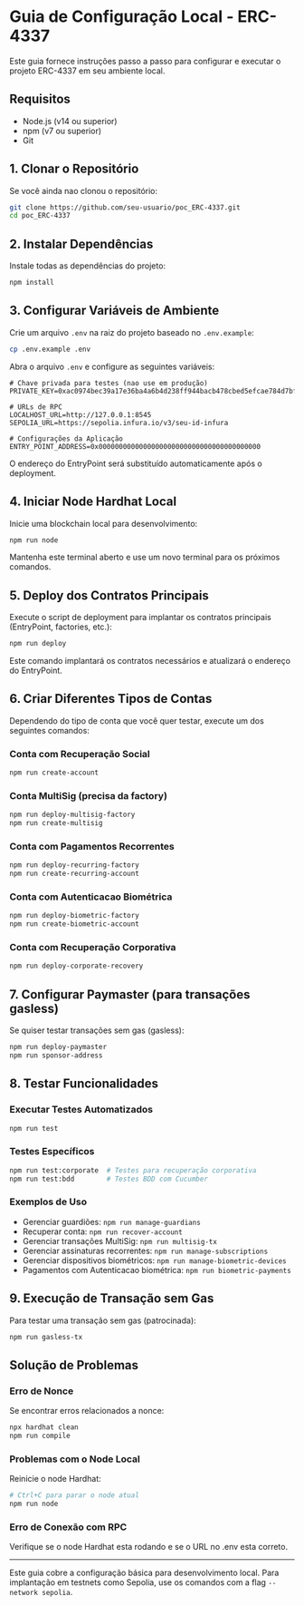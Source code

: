 # Guia de Configuração Local - ERC-4337

Este guia fornece instruções passo a passo para configurar e executar o projeto ERC-4337 em seu ambiente local.

## Requisitos

- Node.js (v14 ou superior)
- npm (v7 ou superior)
- Git

## 1. Clonar o Repositório

Se você ainda nao clonou o repositório:

```bash
git clone https://github.com/seu-usuario/poc_ERC-4337.git
cd poc_ERC-4337
```

## 2. Instalar Dependências

Instale todas as dependências do projeto:

```bash
npm install
```

## 3. Configurar Variáveis de Ambiente

Crie um arquivo `.env` na raiz do projeto baseado no `.env.example`:

```bash
cp .env.example .env
```

Abra o arquivo `.env` e configure as seguintes variáveis:

```
# Chave privada para testes (nao use em produção)
PRIVATE_KEY=0xac0974bec39a17e36ba4a6b4d238ff944bacb478cbed5efcae784d7bf4f2ff80

# URLs de RPC
LOCALHOST_URL=http://127.0.0.1:8545
SEPOLIA_URL=https://sepolia.infura.io/v3/seu-id-infura

# Configurações da Aplicação
ENTRY_POINT_ADDRESS=0x0000000000000000000000000000000000000000
```

O endereço do EntryPoint será substituído automaticamente após o deployment.

## 4. Iniciar Node Hardhat Local

Inicie uma blockchain local para desenvolvimento:

```bash
npm run node
```

Mantenha este terminal aberto e use um novo terminal para os próximos comandos.

## 5. Deploy dos Contratos Principais

Execute o script de deployment para implantar os contratos principais (EntryPoint, factories, etc.):

```bash
npm run deploy
```

Este comando implantará os contratos necessários e atualizará o endereço do EntryPoint.

## 6. Criar Diferentes Tipos de Contas

Dependendo do tipo de conta que você quer testar, execute um dos seguintes comandos:

### Conta com Recuperação Social
```bash
npm run create-account
```

### Conta MultiSig (precisa da factory)
```bash
npm run deploy-multisig-factory
npm run create-multisig
```

### Conta com Pagamentos Recorrentes
```bash
npm run deploy-recurring-factory
npm run create-recurring-account
```

### Conta com Autenticacao Biométrica
```bash
npm run deploy-biometric-factory
npm run create-biometric-account
```

### Conta com Recuperação Corporativa
```bash
npm run deploy-corporate-recovery
```

## 7. Configurar Paymaster (para transações gasless)

Se quiser testar transações sem gas (gasless):

```bash
npm run deploy-paymaster
npm run sponsor-address
```

## 8. Testar Funcionalidades

### Executar Testes Automatizados

```bash
npm run test
```

### Testes Específicos

```bash
npm run test:corporate  # Testes para recuperação corporativa
npm run test:bdd        # Testes BDD com Cucumber
```

### Exemplos de Uso

- Gerenciar guardiões: `npm run manage-guardians`
- Recuperar conta: `npm run recover-account`
- Gerenciar transações MultiSig: `npm run multisig-tx`
- Gerenciar assinaturas recorrentes: `npm run manage-subscriptions`
- Gerenciar dispositivos biométricos: `npm run manage-biometric-devices`
- Pagamentos com Autenticacao biométrica: `npm run biometric-payments`

## 9. Execução de Transação sem Gas

Para testar uma transação sem gas (patrocinada):

```bash
npm run gasless-tx
```

## Solução de Problemas

### Erro de Nonce
Se encontrar erros relacionados a nonce:

```bash
npx hardhat clean
npm run compile
```

### Problemas com o Node Local
Reinicie o node Hardhat:

```bash
# Ctrl+C para parar o node atual
npm run node
```

### Erro de Conexão com RPC
Verifique se o node Hardhat esta rodando e se o URL no .env esta correto.

---

Este guia cobre a configuração básica para desenvolvimento local. Para implantação em testnets como Sepolia, use os comandos com a flag `--network sepolia`. 